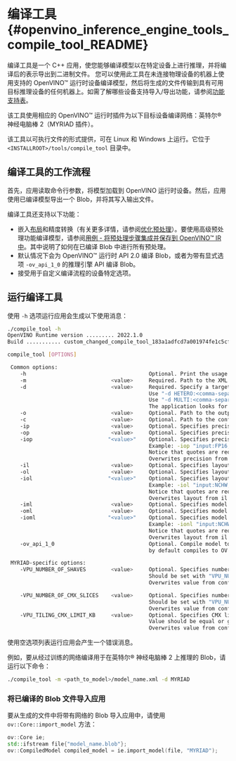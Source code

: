 # 编译工具{#openvino_inference_engine_tools_compile_tool_README}

编译工具是一个 C++ 应用，使您能够编译模型以在特定设备上进行推理，并将编译后的表示导出到二进制文件。
您可以使用此工具在未连接物理设备的机器上使用支持的 OpenVINO™ 运行时设备编译模型，然后将生成的文件传输到具有可用目标推理设备的任何机器上。如需了解哪些设备支持导入/导出功能，请参阅[功能支持表](../../docs/OV_Runtime_UG/supported_plugins/Device_Plugins.md)。

该工具使用相应的 OpenVINO™ 运行时插件为以下目标设备编译网络：英特尔® 神经电脑棒 2（MYRIAD 插件）。

该工具以可执行文件的形式提供，可在 Linux 和 Windows 上运行。它位于 `<INSTALLROOT>/tools/compile_tool` 目录中。

## 编译工具的工作流程

首先，应用读取命令行参数，将模型加载到 OpenVINO 运行时设备。然后，应用使用已编译模型导出一个 Blob，并将其写入输出文件。

编译工具还支持以下功能：
- 嵌入[布局](../../docs/OV_Runtime_UG/layout_overview.md)和精度转换（有关更多详情，请参阅[优化预处理](../../docs/OV_Runtime_UG/preprocessing_overview.md)）。要使用高级预处理功能编译模型，请参阅[用例 - 将预处理步骤集成并保存到 OpenVINO™ IR 中](../../docs/OV_Runtime_UG/preprocessing_usecase_save.md)。其中说明了如何在已编译 Blob 中进行所有预处理。
- 默认情况下会为 OpenVINO™ 运行时 API 2.0 编译 Blob，或者为带有显式选项 `-ov_api_1_0` 的推理引擎 API 编译 Blob。
- 接受用于自定义编译流程的设备特定选项。

## 运行编译工具

使用 `-h` 选项运行应用会生成以下使用消息：

```sh
./compile_tool -h
OpenVINO Runtime version ......... 2022.1.0
Build ........... custom_changed_compile_tool_183a1adfcd7a001974fe1c5cfa21ec859b70ca2c

compile_tool [OPTIONS]

 Common options:
    -h                                       Optional. Print the usage message.
    -m                           <value>     Required. Path to the XML model.
    -d                           <value>     Required. Specify a target device for which executable network will be compiled.
                                             Use "-d HETERO:<comma-separated_devices_list>" format to specify HETERO plugin.
                                             Use "-d MULTI:<comma-separated_devices_list>" format to specify MULTI plugin.
                                             The application looks for a suitable plugin for the specified device.
    -o                           <value>     Optional. Path to the output file. Default value: "<model_xml_file>.blob".
    -c                           <value>     Optional. Path to the configuration file.
    -ip                          <value>     Optional. Specifies precision for all input layers of the network.
    -op                          <value>     Optional. Specifies precision for all output layers of the network.
    -iop                        "<value>"    Optional. Specifies precision for input and output layers by name.
                                             Example: -iop "input:FP16, output:FP16".
                                             Notice that quotes are required.
                                             Overwrites precision from ip and op options for specified layers.
    -il                          <value>     Optional. Specifies layout for all input layers of the network.
    -ol                          <value>     Optional. Specifies layout for all output layers of the network.
    -iol                        "<value>"    Optional. Specifies layout for input and output layers by name.
                                             Example: -iol "input:NCHW, output:NHWC".
                                             Notice that quotes are required.
                                             Overwrites layout from il and ol options for specified layers.
    -iml                         <value>     Optional. Specifies model layout for all input layers of the network.
    -oml                         <value>     Optional. Specifies model layout for all output layers of the network.
    -ioml                       "<value>"    Optional. Specifies model layout for input and output tensors by name.
                                             Example: -ionl "input:NCHW, output:NHWC".
                                             Notice that quotes are required.
                                             Overwrites layout from il and ol options for specified layers.
    -ov_api_1_0                              Optional. Compile model to legacy format for usage in Inference Engine API,
                                             by default compiles to OV 2.0 API

 MYRIAD-specific options:
    -VPU_NUMBER_OF_SHAVES        <value>     Optional. Specifies number of shaves.
                                             Should be set with "VPU_NUMBER_OF_CMX_SLICES".
                                             Overwrites value from config.

    -VPU_NUMBER_OF_CMX_SLICES    <value>     Optional. Specifies number of CMX slices.
                                             Should be set with "VPU_NUMBER_OF_SHAVES".
                                             Overwrites value from config.
    -VPU_TILING_CMX_LIMIT_KB     <value>     Optional. Specifies CMX limit for data tiling.
                                             Value should be equal or greater than -1.
                                             Overwrites value from config.
```

使用空选项列表运行应用会产生一个错误消息。

例如，要从经过训练的网络编译用于在英特尔® 神经电脑棒 2 上推理的 Blob，请运行以下命令：

```sh
./compile_tool -m <path_to_model>/model_name.xml -d MYRIAD
```

### 将已编译的 Blob 文件导入应用

要从生成的文件中将带有网络的 Blob 导入应用中，请使用
`ov::Core::import_model` 方法：

```cpp
ov::Core ie;
std::ifstream file{"model_name.blob"};
ov::CompiledModel compiled_model = ie.import_model(file, "MYRIAD");
```
